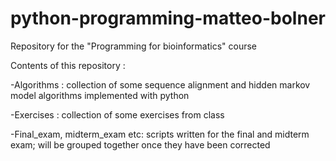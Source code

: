 # python-programming-matteo-bolner
Repository for the "Programming for bioinformatics" course

Contents of this repository : 

-Algorithms : collection of some sequence alignment and hidden markov model algorithms implemented with python

-Exercises  : collection of some exercises from class

-Final_exam, midterm_exam etc: scripts written for the final and midterm exam; will be grouped together once they have been corrected
